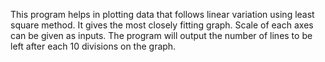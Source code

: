 This program helps in plotting data that follows linear variation using least square method. It gives the most closely fitting graph.
Scale of each axes can be given as inputs.
The program will output the number of lines to be left after each 10 divisions on the graph.
